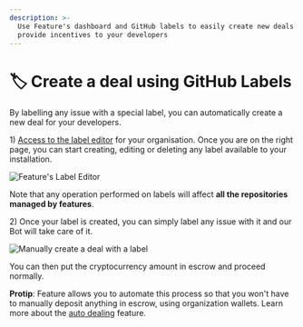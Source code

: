 ```yaml
---
description: >-
  Use Feature's dashboard and GitHub labels to easily create new deals to
  provide incentives to your developers
---
```


# 🏷 Create a deal using GitHub Labels

By labelling any issue with a special label, you can automatically create a new deal for your developers.

1\) [Access to the label editor](https://dashboard.feature.sh/settings/labels) for your organisation. Once you are on the right page, you can start creating, editing or deleting any label available to your installation.

![Feature's Label Editor](../.gitbook/assets/label\_editor.png)

Note that any operation performed on labels will affect **all the repositories managed by features**.

2\) Once your label is created, you can simply label any issue with it and our Bot will take care of it.

![Manually create a deal with a label](../.gitbook/assets/label\_manual\_deal.png)

You can then put the cryptocurrency amount in escrow and proceed normally.

**Protip**: Feature allows you to automate this process so that you won't have to manually deposit anything in escrow, using organization wallets. Learn more about the [auto dealing](https://docs.feature.sh/guides/auto-dealing) feature.
